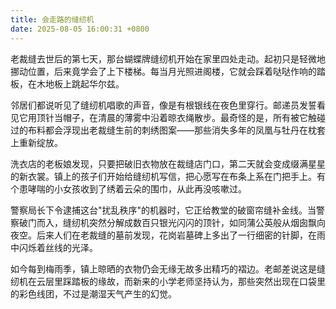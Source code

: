 ```yaml
---
title: 会走路的缝纫机
date: 2025-08-05 16:00:31 +0800
---
```


老裁缝去世后的第七天，那台蝴蝶牌缝纫机开始在家里四处走动。起初只是轻微地挪动位置，后来竟学会了上下楼梯。每当月光照进阁楼，它就会踩着哒哒作响的踏板，在木地板上跳起华尔兹。

邻居们都说听见了缝纫机唱歌的声音，像是有根银线在夜色里穿行。邮递员发誓看见它用顶针当帽子，在清晨的薄雾中沿着晾衣绳散步。最奇怪的是，所有被它触碰过的布料都会浮现出老裁缝生前的刺绣图案——那些消失多年的凤凰与牡丹在枕套上重新绽放。

洗衣店的老板娘发现，只要把破旧衣物放在裁缝店门口，第二天就会变成缀满星星的新衣裳。镇上的孩子们开始给缝纫机写信，把心愿写在布条上系在门把手上。有个患哮喘的小女孩收到了绣着云朵的围巾，从此再没咳嗽过。

警察局长下令逮捕这台"扰乱秩序"的机器时，它正给教堂的破窗帘缝补金线。当警察破门而入，缝纫机突然分解成数百只银光闪闪的顶针，如同蒲公英般从烟囱飘向夜空。后来人们在老裁缝的墓前发现，花岗岩墓碑上多出了一行细密的针脚，在雨中闪烁着丝线的光泽。

如今每到梅雨季，镇上晾晒的衣物仍会无缘无故多出精巧的褶边。老邮差说这是缝纫机在云层里踩踏板的缘故，而新来的小学老师坚持认为，那些突然出现在口袋里的彩色线团，不过是潮湿天气产生的幻觉。
